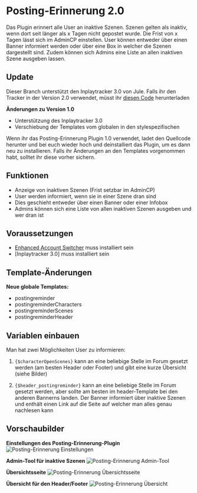 # Posting-Erinnerung 2.0
Das Plugin erinnert alle User an inaktive Szenen. Szenen gelten als inaktiv, wenn dort seit länger als x Tagen nicht gepostet wurde. Die Frist von x Tagen lässt sich im AdminCP einstellen. User können entweder über einen Banner informiert werden oder über eine Box in welcher die Szenen dargestellt sind.
Zudem können sich Admins eine Liste an allen inaktiven Szene ausgeben lassen.

## Update
Dieser Branch unterstützt den Inplaytracker 3.0 von Jule. Falls ihr den Tracker in der Version 2.0 verwendet, müsst ihr [diesen Code](https://github.com/aheartforspinach/Posting-Erinnerung/tree/version1) herunterladen

__Änderungen zu Version 1.0__
* Unterstützung des Inplaytracker 3.0
* Verschiebung der Templates vom globalen in den stylespezifischen

Wenn ihr das Posting-Erinnerung Plugin 1.0 verwendet, ladet den Quellcode herunter und bei euch wieder hoch und deinstalliert das Plugin, um es dann neu zu installieren. Falls ihr Änderungen an den Templates vorgenommen habt, solltet ihr diese vorher sichern.

## Funktionen
* Anzeige von inaktiven Szenen (Frist setzbar im AdminCP)
* User werden informiert, wenn sie in einer Szene dran sind
* Dies geschieht entweder über einen Banner oder einer Infobox
* Admins können sich eine Liste von allen inaktiven Szenen ausgeben und wer dran ist

## Voraussetzungen
* [Enhanced Account Switcher](http://doylecc.altervista.org/bb/downloads.php?dlid=26&cat=2) muss installiert sein 
* [Inplaytracker 3.0] muss installiert sein 

## Template-Änderungen
__Neue globale Templates:__
* postingreminder
* postingreminderCharacters
* postingreminderScenes
* postingreminderHeader

## Variablen einbauen
Man hat zwei Möglichkeiten User zu informieren:

1. `{$characterOpenScenes}` kann an eine beliebige Stelle im Forum gesetzt werden (am besten Header oder Footer) und gibt eine kurze Übersicht (siehe Bilder)

2. `{$header_postingreminder}` kann an eine beliebige Stelle im Forum gesetzt werden, aber sollte am besten im header-Template bei den anderen Bannerns landen. Der Banner informiert über inaktive Szenen und enthält einen Link auf die Seite auf welcher man alles genau nachlesen kann

## Vorschaubilder
__Einstellungen des Posting-Erinnerung-Plugin__
![Posting-Erinnerung Einstellungen](https://aheartforspinach.de/upload/plugins/postingreminder_settings.png)

__Admin-Tool für inaktive Szenen__
![Posting-Erinnerung Admin-Tool](https://aheartforspinach.de/upload/plugins/postingreminder_admin.png)

__Übersichtsseite__
![Posting-Erinnerung Übersichtsseite](https://aheartforspinach.de/upload/plugins/postingreminder_page.png)

__Übersicht für den Header/Footer__
![Posting-Erinnerung Übersicht](https://aheartforspinach.de/upload/plugins/postingreminder_overview.png)
